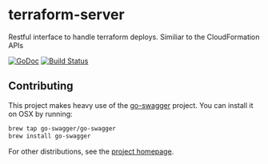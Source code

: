 # terraform-server
Restful interface to handle terraform deploys. Similiar to the CloudFormation APIs

[![GoDoc](https://godoc.org/github.com/drewsonne/terraform-server/gocd?status.svg)](https://godoc.org/github.com/drewsonne/terraform-server/gocd)
[![Build Status](https://travis-ci.org/drewsonne/terraform-server.svg?branch=master)](https://travis-ci.org/drewsonne/terraform-server)

## Contributing

This project makes heavy use of the [go-swagger](https://github.com/go-swagger/go-swagger) project. You can install it
on OSX by running:

```bash
brew tap go-swagger/go-swagger
brew install go-swagger
```

For other distributions, see the  [project homepage](https://github.com/go-swagger/go-swagger).
